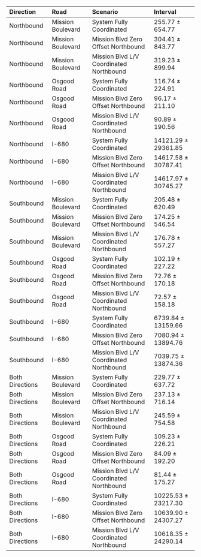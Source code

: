 | Direction       | Road              | Scenario                                | Interval            |
|:----------------|:------------------|:----------------------------------------|:--------------------|
| Northbound      | Mission Boulevard | System Fully Coordinated                | 255.77 ± 654.77     |
| Northbound      | Mission Boulevard | Mission Blvd Zero Offset Northbound     | 304.41 ± 843.77     |
| Northbound      | Mission Boulevard | Mission Blvd L/V Coordinated Northbound | 319.23 ± 899.94     |
| Northbound      | Osgood Road       | System Fully Coordinated                | 116.74 ± 224.91     |
| Northbound      | Osgood Road       | Mission Blvd Zero Offset Northbound     | 96.17 ± 211.10      |
| Northbound      | Osgood Road       | Mission Blvd L/V Coordinated Northbound | 90.89 ± 190.56      |
| Northbound      | I-680             | System Fully Coordinated                | 14121.29 ± 29361.85 |
| Northbound      | I-680             | Mission Blvd Zero Offset Northbound     | 14617.58 ± 30787.41 |
| Northbound      | I-680             | Mission Blvd L/V Coordinated Northbound | 14617.97 ± 30745.27 |
| Southbound      | Mission Boulevard | System Fully Coordinated                | 205.48 ± 620.49     |
| Southbound      | Mission Boulevard | Mission Blvd Zero Offset Northbound     | 174.25 ± 546.54     |
| Southbound      | Mission Boulevard | Mission Blvd L/V Coordinated Northbound | 176.78 ± 557.27     |
| Southbound      | Osgood Road       | System Fully Coordinated                | 102.19 ± 227.22     |
| Southbound      | Osgood Road       | Mission Blvd Zero Offset Northbound     | 72.76 ± 170.18      |
| Southbound      | Osgood Road       | Mission Blvd L/V Coordinated Northbound | 72.57 ± 158.18      |
| Southbound      | I-680             | System Fully Coordinated                | 6739.84 ± 13159.66  |
| Southbound      | I-680             | Mission Blvd Zero Offset Northbound     | 7080.94 ± 13894.76  |
| Southbound      | I-680             | Mission Blvd L/V Coordinated Northbound | 7039.75 ± 13874.36  |
| Both Directions | Mission Boulevard | System Fully Coordinated                | 229.77 ± 637.72     |
| Both Directions | Mission Boulevard | Mission Blvd Zero Offset Northbound     | 237.13 ± 716.14     |
| Both Directions | Mission Boulevard | Mission Blvd L/V Coordinated Northbound | 245.59 ± 754.58     |
| Both Directions | Osgood Road       | System Fully Coordinated                | 109.23 ± 226.21     |
| Both Directions | Osgood Road       | Mission Blvd Zero Offset Northbound     | 84.09 ± 192.20      |
| Both Directions | Osgood Road       | Mission Blvd L/V Coordinated Northbound | 81.44 ± 175.27      |
| Both Directions | I-680             | System Fully Coordinated                | 10225.53 ± 23217.30 |
| Both Directions | I-680             | Mission Blvd Zero Offset Northbound     | 10639.90 ± 24307.27 |
| Both Directions | I-680             | Mission Blvd L/V Coordinated Northbound | 10618.35 ± 24290.14 |